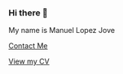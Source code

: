 ### Hi there 👋

My name is Manuel Lopez Jove

[Contact Me](mailto:liaimasoft@gmail.com)

<a href="https://raw.githubusercontent.com/liaima/liaima/main/CV_ES.pdf" target="_blank">View my CV</a>
